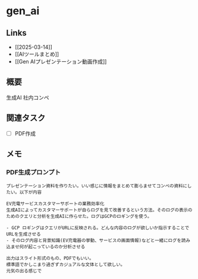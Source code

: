 # gen_ai

## Links

- [[2025-03-14]]
- [[AIツールまとめ]]
- [[Gen AIプレゼンテーション動画作成]]

## 概要

生成AI 社内コンペ

## 関連タスク

- [ ] PDF作成

## メモ

### PDF生成プロンプト

```
プレゼンテーション資料を作りたい。いい感じに情報をまとめて膨らませてコンペの資料にしたい。以下が内容

EV充電サービスカスタマーサポートの業務効率化
生成AIによってカスタマーサポートが自らログを見て改善するという方法。そのログの表示のためのクエリと分析を生成AIに作らせた。ログはGCPのロギングを使う。

- GCP ロギングはクエリがURLに反映される。どんな内容のログが欲しいか指示することでURLを生成させる
- そのログ内容と背景知識(EV充電器の挙動、サービスの画面情報)などと一緒にログを読み込ませ何が起こっているのか分析させる

出力はスライト形式のもの、PDFでもいい。
標準語でかしこまり過ぎずカジュアルな文体として欲しい。
元気の出る感じで
```